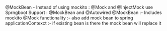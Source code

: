 @MockBean - Instead of using mockito : @Mock and @InjectMock use Sprngboot Support : @MockBean and @Autowired
@MockBean :- Includes mockito @Mock functionality
           :- also add mock bean to spring applicationContexct
           :- if existing bean is there the mock bean will replace it
           
